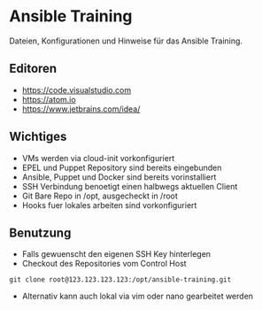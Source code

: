 # Ansible Training

Dateien, Konfigurationen und Hinweise für das Ansible Training.

## Editoren

- https://code.visualstudio.com
- https://atom.io
- https://www.jetbrains.com/idea/

## Wichtiges

- VMs werden via cloud-init vorkonfiguriert
- EPEL und Puppet Repository sind bereits eingebunden
- Ansible, Puppet und Docker sind bereits vorinstalliert
- SSH Verbindung benoetigt einen halbwegs aktuellen Client
- Git Bare Repo in /opt, ausgecheckt in /root
- Hooks fuer lokales arbeiten sind vorkonfiguriert

## Benutzung

- Falls gewuenscht den eigenen SSH Key hinterlegen
- Checkout des Repositories vom Control Host
```
git clone root@123.123.123.123:/opt/ansible-training.git
```
- Alternativ kann auch lokal via vim oder nano gearbeitet werden

